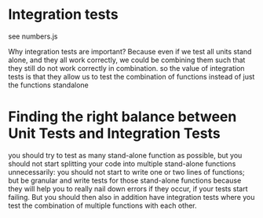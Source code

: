 # Integration tests

see numbers.js

Why integration tests are important? Because even if we test all units stand alone, and they all work correctly, we could be combining them such that they still do not work correctly in combination.
so the value of integration tests is that they allow us to test the combination of functions instead of just the functions standalone

# Finding the right balance between Unit Tests and Integration Tests
you should try to test as many stand-alone function as possible, but you should not start splitting your code into multiple stand-alone functions unnecessarily: you should not start to write one or two lines of functions; but be granular and write tests for those stand-alone functions because they will help you to really nail down errors if they occur, if your tests start failing. But you should then also in addition have integration tests where you test the combination of multiple functions with each other.